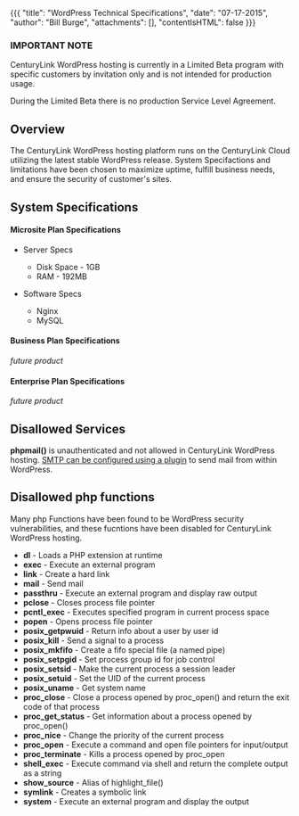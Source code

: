 {{{
  "title": "WordPress Technical Specifications",
  "date": "07-17-2015",
  "author": "Bill Burge",
  "attachments": [],
  "contentIsHTML": false
}}}
### IMPORTANT NOTE

CenturyLink WordPress hosting is currently in a Limited Beta program with specific customers by invitation only and is not intended for production usage.

During the Limited Beta there is no production Service Level Agreement.

## Overview

The CenturyLink WordPress hosting platform runs on the CenturyLink Cloud utilizing the latest stable WordPress release.  System Specifactions and limitations have been chosen to maximize uptime, fulfill business needs, and ensure the security of customer's sites.

## System Specifications

#### Microsite Plan Specifications

* Server Specs

  * Disk Space - 1GB
  * RAM - 192MB

* Software Specs
  * Nginx
  * MySQL

#### Business Plan Specifications

_future product_

#### Enterprise Plan Specifications

  _future product_

## Disallowed Services

**phpmail()** is unauthenticated and not allowed in CenturyLink WordPress hosting.  [SMTP can be configured using a plugin](wordpress-SMTP-Configuration.md) to send mail from within WordPress.


## Disallowed php functions

Many php Functions have been found to be WordPress security vulnerabilities, and these fucntions have been disabled for CenturyLink WordPress hosting.

* **dl** - Loads a PHP extension at runtime
* **exec** - Execute an external program
* **link** - Create a hard link
* **mail** - Send mail
* **passthru** - Execute an external program and display raw output
* **pclose** - Closes process file pointer
* **pcntl_exec** - Executes specified program in current process space
* **popen** - Opens process file pointer
* **posix_getpwuid** - Return info about a user by user id
* **posix_kill** - Send a signal to a process
* **posix_mkfifo** - Create a fifo special file (a named pipe)
* **posix_setpgid** - Set process group id for job control
* **posix_setsid** - Make the current process a session leader
* **posix_setuid** - Set the UID of the current process
* **posix_uname** - Get system name
* **proc_close** - Close a process opened by proc\_open() and return the exit code of that process
* **proc\_get\_status** - Get information about a process opened by proc_open()
* **proc_nice** - Change the priority of the current process
* **proc_open** - Execute a command and open file pointers for input/output
* **proc\_terminate** - Kills a process opened by proc_open
* **shell_exec** - Execute command via shell and return the complete output as a string
* **show\_source** - Alias of highlight_file()
* **symlink** - Creates a symbolic link
* **system** - Execute an external program and display the output
